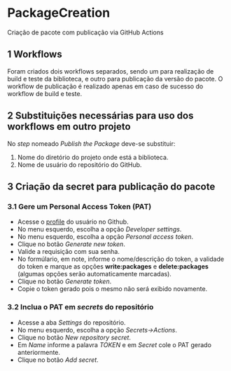 # PackageCreation

Criação de pacote com publicação via GitHub Actions

## 1 Workflows

Foram criados dois workflows separados, sendo um para realização de build e teste da biblioteca, e outro para publicação da versão do pacote. O workflow de publicação é realizado apenas em caso de sucesso do workflow de build e teste.

## 2 Substituições necessárias para uso dos workflows em outro projeto

No *step* nomeado *Publish the Package* deve-se substituir:
1. Nome do diretório do projeto onde está a biblioteca.
2. Nome de usuário do repositório do GitHub.

## 3 Criação da secret para publicação do pacote

### 3.1 Gere um Personal Access Token (PAT)

- Acesse o [profile](https://github.com/settings/profile) do usuário no Github.
- No menu esquerdo, escolha a opção *Developer settings*.
- No menu esquerdo, escolha a opção *Personal access token*.
- Clique no botão *Generate new token*.
- Valide a requisição com sua senha.
- No formúlario, em note, informe o nome/descrição do token, a validade do token e marque as opções **write:packages** e **delete:packages** (algumas opções serão automaticamente marcadas).
- Clique no botão *Generate token*.
- Copie o token gerado pois o mesmo não será exibido novamente.

### 3.2 Inclua o PAT em *secrets* do repositório

- Acesse a aba *Settings* do repositório.
- No menu esquerdo, escolha a opção *Secrets->Actions*.
- Clique no botão *New repository secret*.
- Em *Name* informe a palavra *TOKEN* e em *Secret* cole o PAT gerado anteriormente.
- Clique no botão *Add secret*.
